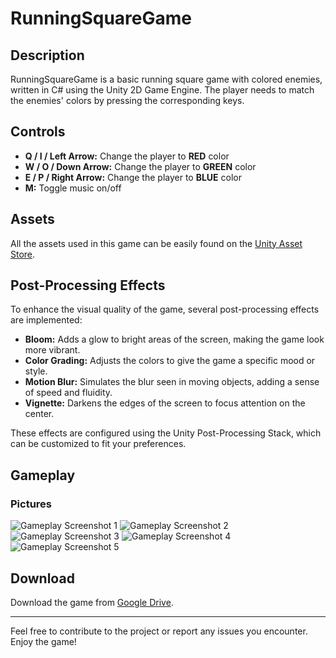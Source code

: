 # RunningSquareGame

## Description
RunningSquareGame is a basic running square game with colored enemies, written in C# using the Unity 2D Game Engine. The player needs to match the enemies' colors by pressing the corresponding keys.

## Controls
- **Q / I / Left Arrow:** Change the player to **RED** color
- **W / O / Down Arrow:** Change the player to **GREEN** color
- **E / P / Right Arrow:** Change the player to **BLUE** color
- **M:** Toggle music on/off

## Assets
All the assets used in this game can be easily found on the [Unity Asset Store](https://assetstore.unity.com).

## Post-Processing Effects
To enhance the visual quality of the game, several post-processing effects are implemented:
- **Bloom:** Adds a glow to bright areas of the screen, making the game look more vibrant.
- **Color Grading:** Adjusts the colors to give the game a specific mood or style.
- **Motion Blur:** Simulates the blur seen in moving objects, adding a sense of speed and fluidity.
- **Vignette:** Darkens the edges of the screen to focus attention on the center.

These effects are configured using the Unity Post-Processing Stack, which can be customized to fit your preferences.

## Gameplay

### Pictures
![Gameplay Screenshot 1](https://github.com/mihww/RunningSquareGame/assets/147138758/b11ca61c-79f0-4a7a-b9e4-f7d4c1311d7d)
![Gameplay Screenshot 2](https://github.com/mihww/RunningSquareGame/assets/147138758/3f3a0b8d-0da0-4398-b4a4-0187cc781a87)
![Gameplay Screenshot 3](https://github.com/mihww/RunningSquareGame/assets/147138758/11da79ea-9b39-4333-8365-4535b534a21c)
![Gameplay Screenshot 4](https://github.com/mihww/RunningSquareGame/assets/147138758/e00e3a3e-5481-4fe7-bef6-22f0b4521b64)
![Gameplay Screenshot 5](https://github.com/mihww/RunningSquareGame/assets/147138758/177f11a9-ae1c-46c7-ad90-d099d784241f)

## Download
Download the game from [Google Drive](https://drive.google.com/file/d/1Nd0tkc-_0aYFuJJVPH4Epn-nT8MwhuRc/view?usp=sharing).

---

Feel free to contribute to the project or report any issues you encounter. Enjoy the game!
